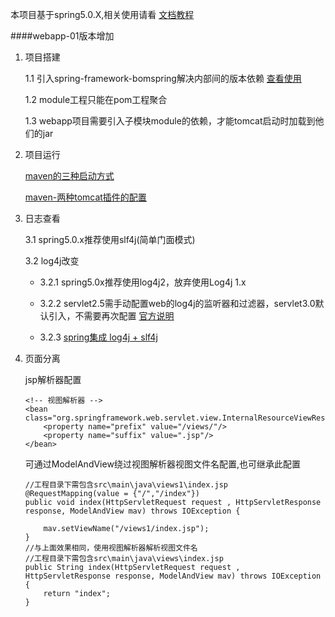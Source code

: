 本项目基于spring5.0.X,相关使用请看 [文档教程](https://github.com/lfvepclr/spring-5-framework-doc)

####webapp-01版本增加

1. 项目搭建

    1.1 引入spring-framework-bomspring解决内部间的版本依赖 [查看使用](https://www.cnblogs.com/YLsY/p/5711103.html)
    
    1.2 module工程只能在pom工程聚合
    
    1.3 webapp项目需要引入子模块module的依赖，才能tomcat启动时加载到他们的jar
    
2. 项目运行
    
    [maven的三种启动方式](https://www.cnblogs.com/lcs-java/p/8468023.html)
    
    [maven-两种tomcat插件的配置](https://blog.csdn.net/j080624/article/details/67639259/)
    
3. 日志查看

    3.1 spring5.0.x推荐使用slf4j(简单门面模式)
    
    3.2 log4j改变
    
    * 3.2.1 spring5.0x推荐使用log4j2，放弃使用Log4j 1.x
        
    * 3.2.2 servlet2.5需手动配置web的log4j的监听器和过滤器，servlet3.0默认引入，不需要再次配置  [官方说明](http://logging.apache.org/log4j/2.0/manual/webapp.html)
        
    * 3.2.3 [spring集成 log4j + slf4j](https://www.cnblogs.com/yinz/p/5695995.html)

4. 页面分离
    
    jsp解析器配置
    ```
    <!-- 视图解析器 -->
    <bean class="org.springframework.web.servlet.view.InternalResourceViewResolver">
        <property name="prefix" value="/views/"/>
        <property name="suffix" value=".jsp"/>
    </bean>
    ```
    可通过ModelAndView绕过视图解析器视图文件名配置,也可继承此配置
    ```
    //工程目录下需包含src\main\java\views1\index.jsp
    @RequestMapping(value = {"/","/index"})
    public void index(HttpServletRequest request , HttpServletResponse response, ModelAndView mav) throws IOException {
    
        mav.setViewName("/views1/index.jsp");
    }
    //与上面效果相同，使用视图解析器解析视图文件名
    //工程目录下需包含src\main\java\views\index.jsp
    public String index(HttpServletRequest request , HttpServletResponse response, ModelAndView mav) throws IOException {
        return "index";
    }
    ```
    
    